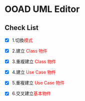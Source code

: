 # OOAD UML Editor

## Check List

- [x] 1.切換<font color="red">模式</font>
- [x] 2.建立 <font color="red">Class 物件</font>
- [x] 3.重複建立 <font color="red">Class 物件</font>
- [x] 4.建立 <font color="red">Use Case 物件</font>
- [x] 5.重複建立 <font color="red">Use Case 物件</font>
- [x] 6.交叉建立<font color="red">基本物件</font>

